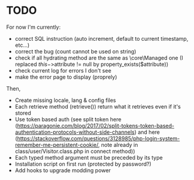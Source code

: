 # TODO

For now I'm currently:
- correct SQL instruction (auto increment, default to current timestamp, etc...)
- correct the bug (count cannot be used on string)
- check if all hydrating method are the same as \core\Managed one (I replaced $this->$attribute != null by property_exists($attribute))
- check current log for errors I don't see
- make the error page to display (proprely)

Then,
- Create missing locale, lang & config files
- Each retrieve method (retrieve<Something>()) return what it retrieves even if it's stored
- Use token based auth (see split token here (https://paragonie.com/blog/2017/02/split-tokens-token-based-authentication-protocols-without-side-channels) and here (https://stackoverflow.com/questions/3128985/php-login-system-remember-me-persistent-cookie/, note already in class/user/Visitor.class.php in connect method))
- Each typed method argument must be preceded by its type
- Installation script on first run (protected by password?)
- Add hooks to upgrade modding power
